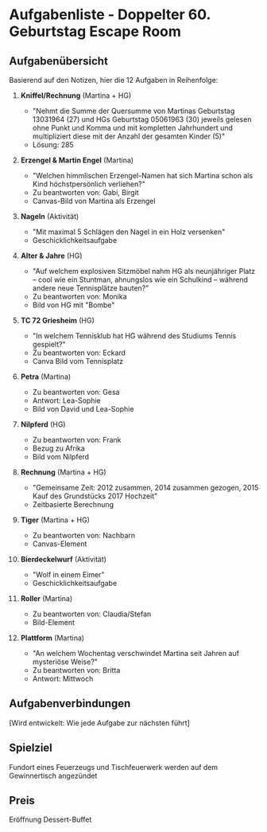 # Aufgabenliste - Doppelter 60. Geburtstag Escape Room

## Aufgabenübersicht
Basierend auf den Notizen, hier die 12 Aufgaben in Reihenfolge:

1. **Kniffel/Rechnung** (Martina + HG)
   - "Nehmt die Summe der Quersumme von Martinas Geburtstag 13031964 (27) und HGs Geburtstag 05061963 (30) jeweils gelesen ohne Punkt und Komma und mit kompletten Jahrhundert und multipliziert diese mit der Anzahl der gesamten Kinder (5)"
   - Lösung: 285

2. **Erzengel & Martin Engel** (Martina)
   - "Welchen himmlischen Erzengel-Namen hat sich Martina schon als Kind höchstpersönlich verliehen?"
   - Zu beantworten von: Gabi, Birgit
   - Canvas-Bild von Martina als Erzengel
   
3. **Nageln** (Aktivität)
   - "Mit maximal 5 Schlägen den Nagel in ein Holz versenken"
   - Geschicklichkeitsaufgabe

4. **Alter & Jahre** (HG)
   - "Auf welchem explosiven Sitzmöbel nahm HG als neunjähriger Platz – cool wie ein Stuntman, ahnungslos wie ein Schulkind – während andere neue Tennisplätze bauten?"
   - Zu beantworten von: Monika
   - Bild von HG mit "Bombe"

5. **TC 72 Griesheim** (HG)
   - "In welchem Tennisklub hat HG während des Studiums Tennis gespielt?"
   - Zu beantworten von: Eckard
   - Canva Bild vom Tennisplatz

6. **Petra** (Martina)
   - Zu beantworten von: Gesa
   - Antwort: Lea-Sophie
   - Bild von David und Lea-Sophie

7. **Nilpferd** (HG)
   - Zu beantworten von: Frank
   - Bezug zu Afrika
   - Bild vom Nilpferd

8. **Rechnung** (Martina + HG)
   - "Gemeinsame Zeit: 2012 zusammen, 2014 zusammen gezogen, 2015 Kauf des Grundstücks 2017 Hochzeit"
   - Zeitbasierte Berechnung

9. **Tiger** (Martina + HG)
   - Zu beantworten von: Nachbarn
   - Canvas-Element

10. **Bierdeckelwurf** (Aktivität)
    - "Wolf in einem Eimer"
    - Geschicklichkeitsaufgabe

11. **Roller** (Martina)
    - Zu beantworten von: Claudia/Stefan
    - Bild-Element

12. **Plattform** (Martina)
    - "An welchem Wochentag verschwindet Martina seit Jahren auf mysteriöse Weise?"
    - Zu beantworten von: Britta
    - Antwort: Mittwoch

## Aufgabenverbindungen
[Wird entwickelt: Wie jede Aufgabe zur nächsten führt]

## Spielziel
Fundort eines Feuerzeugs und Tischfeuerwerk werden auf dem Gewinnertisch angezündet

## Preis
Eröffnung Dessert-Buffet
